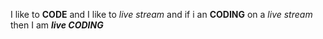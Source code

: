 I like to **CODE** and I like to _live stream_ and if i an __CODING__ on a *live stream* then I am __*live CODING*__
